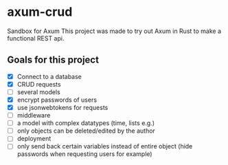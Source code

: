 # axum-crud
Sandbox for Axum
This project was made to try out Axum in Rust to make a functional REST api.
## Goals for this project
- [x] Connect to a database
- [x] CRUD requests
- [ ] several models
- [x] encrypt passwords of users
- [x] use jsonwebtokens for requests
- [ ] middleware
- [ ] a model with complex datatypes (time, lists e.g.)
- [ ] only objects can be deleted/edited by the author
- [ ] deployment
- [ ] only send back certain variables instead of entire object (hide passwords when requesting users for example)
